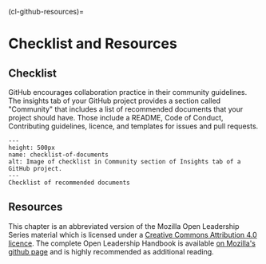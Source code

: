 (cl-github-resources)=
# Checklist and Resources

## Checklist

GitHub encourages collaboration practice in their community guidelines.
The insights tab of your GitHub project provides a section called "Community" that includes a list of recommended documents that your project should have.
Those include a README, Code of Conduct, Contributing guidelines, licence, and templates for issues and pull requests.

```{figure} ../../figures/community_profile.png
---
height: 500px
name: checklist-of-documents
alt: Image of checklist in Community section of Insights tab of a GitHub project.
---
Checklist of recommended documents
```

## Resources

This chapter is an abbreviated version of the Mozilla Open Leadership Series material which is licensed under a [Creative Commons Attribution 4.0 licence](https://creativecommons.org/licenses/by/4.0/).
The complete Open Leadership Handbook is available [on Mozilla's github page](https://mozilla.github.io/open-leadership-training-series/articles/readme/) and is highly recommended as additional reading.

